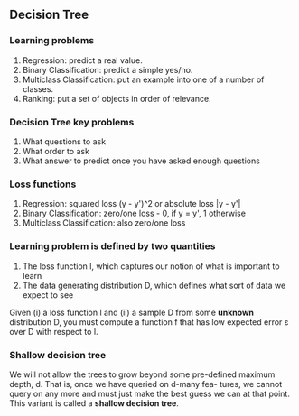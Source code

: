 ## Decision Tree

### Learning problems

1. Regression: predict a real value.
2. Binary Classification: predict a simple yes/no.
3. Multiclass Classification: put an example into one of a number of classes.
4. Ranking: put a set of objects in order of relevance.

### Decision Tree key problems

1. What questions to ask
2. What order to ask
3. What answer to predict once you have asked enough questions

### Loss functions

1. Regression: squared loss (y - y')^2 or absolute loss |y - y'|
2. Binary Classification: zero/one loss - 0, if y = y', 1 otherwise
3. Multiclass Classification: also zero/one loss

### Learning problem is defined by two quantities

1. The loss function l, which captures our notion of what is important to learn
2. The data generating distribution D, which defines what sort of data we expect to see

Given (i) a loss function l and (ii) a sample D from some **unknown** distribution D, you must compute a function f that has low expected error ε over D with respect to l.

### Shallow decision tree

We will not allow the trees to grow beyond some pre-defined maximum depth, d. That is, once we have queried on d-many fea- tures, we cannot query on any more and must just make the best guess we can at that point. This variant is called a **shallow decision tree**.